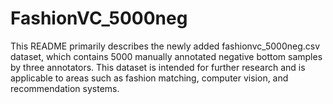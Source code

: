 # FashionVC_5000neg
This README primarily describes the newly added fashionvc_5000neg.csv dataset, which contains 5000 manually annotated negative bottom samples by three annotators. This dataset is intended for further research and is applicable to areas such as fashion matching, computer vision, and recommendation systems.

